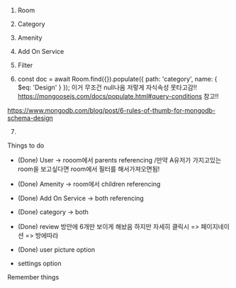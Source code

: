 1. Room

2) Category

3) Amenity

4) Add On Service

5) Filter

6) const doc = await Room.find({}).populate({
   path: 'category',
   name: { \$eq: 'Design' }
   }); 이거 무조건 null나옴 저렇게 자식속성 못타고감!!
   https://mongoosejs.com/docs/populate.html#query-conditions 참고!!

https://www.mongodb.com/blog/post/6-rules-of-thumb-for-mongodb-schema-design

7.

Things to do

- (Done) User -> rooom에서 parents referencing /만약 A유저가 가지고있는 room을 보고싶다면 room에서 필터를 해서가져오면됨!
- (Done) Amenity -> room에서 children referencing
- (Done) Add On Service -> both referencing
- (Done) category -> both
- (Done) review 방안에 6개만 보이게 해놨음 하지만 자세히 클릭시 => 페이지네이션 => 방에따라
- (Done) user picture option

- settings option

Remember things
